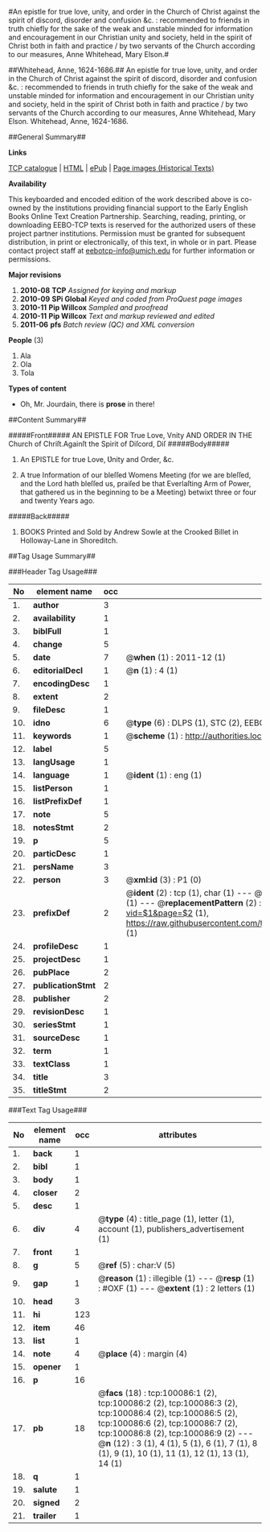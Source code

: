 #An epistle for true love, unity, and order in the Church of Christ against the spirit of discord, disorder and confusion &c. : recommended to friends in truth chiefly for the sake of the weak and unstable minded for information and encouragement in our Christian unity and society, held in the spirit of Christ both in faith and practice / by two servants of the Church according to our measures, Anne Whitehead, Mary Elson.#

##Whitehead, Anne, 1624-1686.##
An epistle for true love, unity, and order in the Church of Christ against the spirit of discord, disorder and confusion &c. : recommended to friends in truth chiefly for the sake of the weak and unstable minded for information and encouragement in our Christian unity and society, held in the spirit of Christ both in faith and practice / by two servants of the Church according to our measures, Anne Whitehead, Mary Elson.
Whitehead, Anne, 1624-1686.

##General Summary##

**Links**

[TCP catalogue](http://www.ota.ox.ac.uk/tcp.html) | [HTML](http://www.ota.ox.ac.uk/text/A65830.html) | [ePub](http://www.ota.ox.ac.uk/text/A65830.epub) | [Page images (Historical Texts)](https://data.historicaltexts.jisc.ac.uk/view?pubId=eebo-13541589e&pageId=eebo-13541589e-100086-1)

**Availability**

This keyboarded and encoded edition of the work described above is co-owned by the institutions providing financial support to the Early English Books Online Text Creation Partnership. Searching, reading, printing, or downloading EEBO-TCP texts is reserved for the authorized users of these project partner institutions. Permission must be granted for subsequent distribution, in print or electronically, of this text, in whole or in part.  Please contact project staff at eebotcp-info@umich.edu for further information or permissions.

**Major revisions**

1. __2010-08__ __TCP__ *Assigned for keying and markup*
1. __2010-09__ __SPi Global__ *Keyed and coded from ProQuest page images*
1. __2010-11__ __Pip Willcox__ *Sampled and proofread*
1. __2010-11__ __Pip Willcox__ *Text and markup reviewed and edited*
1. __2011-06__ __pfs__ *Batch review (QC) and XML conversion*

**People** (3)
       
1. Ala
1. Ola
1. Tola

**Types of content**

  * Oh, Mr. Jourdain, there is **prose** in there!

##Content Summary##

#####Front#####
AN EPISTLE FOR True Love, Vnity AND ORDER IN THE Church of Chriſt.Againſt the Spirit of Diſcord, Diſ
#####Body#####

1. An EPISTLE for true Love, Ʋnity and Order, &c.

1. A true Information of our bleſſed Womens Meeting (for we are bleſſed, and the Lord hath bleſſed us, praiſed be that Ever­laſting Arm of Power, that gathered us in the beginning to be a Meeting) betwixt three or four and twenty Years ago.

#####Back#####

1. BOOKS Printed and Sold by Andrew Sowle at the Crooked Billet in Holloway-Lane in Shoreditch.

##Tag Usage Summary##

###Header Tag Usage###

|No|element name|occ|attributes|
|---|---|---|---|
|1.|__author__|3||
|2.|__availability__|1||
|3.|__biblFull__|1||
|4.|__change__|5||
|5.|__date__|7| @__when__ (1) : 2011-12 (1)|
|6.|__editorialDecl__|1| @__n__ (1) : 4 (1)|
|7.|__encodingDesc__|1||
|8.|__extent__|2||
|9.|__fileDesc__|1||
|10.|__idno__|6| @__type__ (6) : DLPS (1), STC (2), EEBO-CITATION (1), OCLC (1), VID (1)|
|11.|__keywords__|1| @__scheme__ (1) : http://authorities.loc.gov/ (1)|
|12.|__label__|5||
|13.|__langUsage__|1||
|14.|__language__|1| @__ident__ (1) : eng (1)|
|15.|__listPerson__|1||
|16.|__listPrefixDef__|1||
|17.|__note__|5||
|18.|__notesStmt__|2||
|19.|__p__|5||
|20.|__particDesc__|1||
|21.|__persName__|3||
|22.|__person__|3| @__xml:id__ (3) : P1 (0)|
|23.|__prefixDef__|2| @__ident__ (2) : tcp (1), char (1) ---  @__matchPattern__ (2) : ([0-9\-]+):([0-9IVX]+) (1), (.+) (1) ---  @__replacementPattern__ (2) : http://eebo.chadwyck.com/downloadtiff?vid=$1&page=$2 (1), https://raw.githubusercontent.com/textcreationpartnership/Texts/master/tcpchars.xml#$1 (1)|
|24.|__profileDesc__|1||
|25.|__projectDesc__|1||
|26.|__pubPlace__|2||
|27.|__publicationStmt__|2||
|28.|__publisher__|2||
|29.|__revisionDesc__|1||
|30.|__seriesStmt__|1||
|31.|__sourceDesc__|1||
|32.|__term__|1||
|33.|__textClass__|1||
|34.|__title__|3||
|35.|__titleStmt__|2||


###Text Tag Usage###

|No|element name|occ|attributes|
|---|---|---|---|
|1.|__back__|1||
|2.|__bibl__|1||
|3.|__body__|1||
|4.|__closer__|2||
|5.|__desc__|1||
|6.|__div__|4| @__type__ (4) : title_page (1), letter (1), account (1), publishers_advertisement (1)|
|7.|__front__|1||
|8.|__g__|5| @__ref__ (5) : char:V (5)|
|9.|__gap__|1| @__reason__ (1) : illegible (1) ---  @__resp__ (1) : #OXF (1) ---  @__extent__ (1) : 2 letters (1)|
|10.|__head__|3||
|11.|__hi__|123||
|12.|__item__|46||
|13.|__list__|1||
|14.|__note__|4| @__place__ (4) : margin (4)|
|15.|__opener__|1||
|16.|__p__|16||
|17.|__pb__|18| @__facs__ (18) : tcp:100086:1 (2), tcp:100086:2 (2), tcp:100086:3 (2), tcp:100086:4 (2), tcp:100086:5 (2), tcp:100086:6 (2), tcp:100086:7 (2), tcp:100086:8 (2), tcp:100086:9 (2) ---  @__n__ (12) : 3 (1), 4 (1), 5 (1), 6 (1), 7 (1), 8 (1), 9 (1), 10 (1), 11 (1), 12 (1), 13 (1), 14 (1)|
|18.|__q__|1||
|19.|__salute__|1||
|20.|__signed__|2||
|21.|__trailer__|1||
